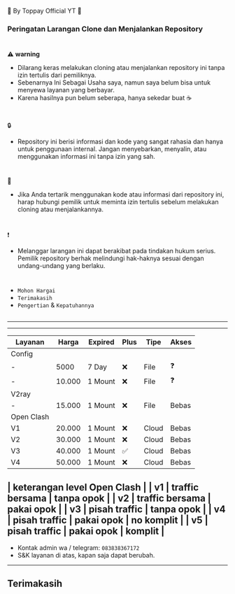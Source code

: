 🍚 By Toppay Official YT 🚀
### Peringatan Larangan Clone dan Menjalankan Repository
#
⚠️ **warning**
- Dilarang keras melakukan cloning atau menjalankan repository ini tanpa izin tertulis dari pemiliknya.
- Sebenarnya Ini Sebagai Usaha saya, namun saya belum bisa untuk menyewa layanan yang berbayar.
- Karena hasilnya pun belum seberapa, hanya sekedar buat ☕
#
🔒
- Repository ini berisi informasi dan kode yang sangat rahasia dan hanya untuk penggunaan internal. Jangan menyebarkan, menyalin, atau menggunakan informasi ini tanpa izin yang sah.
#
📩
- Jika Anda tertarik menggunakan kode atau informasi dari repository ini, harap hubungi pemilik untuk meminta izin tertulis sebelum melakukan cloning atau menjalankannya.
#
❗
- Melanggar larangan ini dapat berakibat pada tindakan hukum serius. Pemilik repository berhak melindungi hak-haknya sesuai dengan undang-undang yang berlaku.
#
- `Mohon Hargai`
- `Terimakasih`
- `Pengertian` & `Kepatuhannya`

##

---

---

| Layanan | Harga   | Expired | Plus | Tipe  | Akses |
| ------- | ------- | ------- | ---- | ----- | ----- |
| Config  |
| -       | 5000    | 7 Day   |  ❌  | File  | ❓    |
| -       | 10.000  | 1 Mount |  ❌  | File  | ❓    |
| V2ray   |
| -       | 15.000  | 1 Mount |  ❌  | File  | Bebas |
| Open Clash |
|  V1     | 20.000  | 1 Mount |  ❌  | Cloud | Bebas |
|  V2     | 30.000  | 1 Mount |  ❌  | Cloud | Bebas |
|  V3     | 40.000  | 1 Mount |  ✅  | Cloud | Bebas |
|  V4     | 50.000  | 1 Mount |  ❌  | Cloud | Bebas |

| keterangan level Open Clash |
| v1 | traffic bersama | tanpa opok |
| v2 | traffic bersama | pakai opok |
| v3 | pisah traffic | tanpa opok |
| v4 | pisah traffic | pakai opok | no komplit |
| v5 | pisah traffic | pakai opok | komplit |
-
- Kontak admin wa / telegram: `083838367172`
- S&K
 layanan di atas, kapan saja dapat berubah.

---

##
## Terimakasih